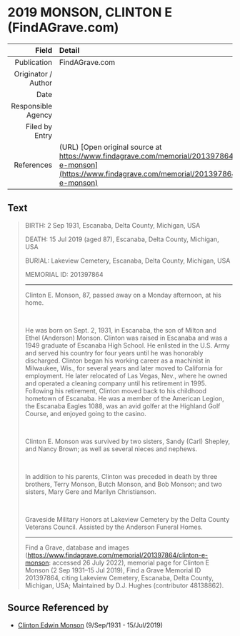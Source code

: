 ﻿---
layout: page
permalink: /sources/s56328940
---

# 2019 MONSON, CLINTON E (FindAGrave.com)

Field | Detail
---:|:---
Publication | FindAGrave.com
Originator / Author | 
Date | 
Responsible Agency | 
Filed by Entry | 
References | (URL) [Open original source at https://www.findagrave.com/memorial/201397864/clinton-e-monson](https://www.findagrave.com/memorial/201397864/clinton-e-monson)

## Text

> BIRTH: 2 Sep 1931, Escanaba, Delta County, Michigan, USA
>
> DEATH: 15 Jul 2019 (aged 87), Escanaba, Delta County, Michigan, USA
>
> BURIAL: Lakeview Cemetery, Escanaba, Delta County, Michigan, USA
>
> MEMORIAL ID: 201397864
>
> ---
>
> Clinton E. Monson, 87, passed away on a Monday afternoon, at his home. 
>
> <br/>
>
> He was born on Sept. 2, 1931, in Escanaba, the son of Milton and Ethel (Anderson) Monson. Clinton was raised in Escanaba and was a 1949 graduate of Escanaba High School. He enlisted in the U.S. Army and served his country for four years until he was honorably discharged. Clinton began his working career as a machinist in Milwaukee, Wis., for several years and later moved to California for employment. He later relocated of Las Vegas, Nev., where he owned and operated a cleaning company until his retirement in 1995. Following his retirement, Clinton moved back to his childhood hometown of Escanaba. He was a member of the American Legion, the Escanaba Eagles 1088, was an avid golfer at the Highland Golf Course, and enjoyed going to the casino.
>
> <br/>
>
> Clinton E. Monson was survived by two sisters, Sandy (Carl) Shepley, and Nancy Brown; as well as several nieces and nephews.
>
> <br/>
>
> In addition to his parents, Clinton was preceded in death by three brothers, Terry Monson, Butch Monson, and Bob Monson; and two sisters, Mary Gere and Marilyn Christianson.
>
> <br/>
>
> Graveside Military Honors at Lakeview Cemetery by the Delta County Veterans Council. Assisted by the Anderson Funeral Homes.
>
> ---
>
> Find a Grave, database and images (https://www.findagrave.com/memorial/201397864/clinton-e-monson: accessed 26 July 2022), memorial page for Clinton E Monson (2 Sep 1931–15 Jul 2019), Find a Grave Memorial ID 201397864, citing Lakeview Cemetery, Escanaba, Delta County, Michigan, USA; Maintained by D.J. Hughes (contributor 48138862).
>

## Source Referenced by

* [Clinton Edwin Monson](../people/@24393948@-clinton-edwin-monson-b1931-9-9-d2019-7-15.md) (9/Sep/1931 - 15/Jul/2019)
